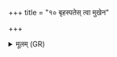 +++
title = "१० बृहस्पतेस् त्वा मुखेन"

+++
<details><summary>मूलम् (GR)</summary>

+++(PSK 20.53.8bc; PSK 20.53.8a- bhakṣayāmi bṛhaspater mukhena)+++बृहस्पतेस् त्वा मुखेन याचामि  
सूर्यस्य त्वा चक्षुषा प्रतीक्षे  
अदब्धेन त्वा चक्षुषावेक्षे ॥
</details>